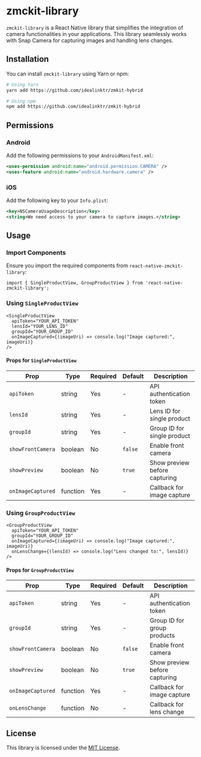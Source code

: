 # zmckit-library

`zmckit-library` is a React Native library that simplifies the integration of camera functionalities in your applications. This library seamlessly works with Snap Camera for capturing images and handling lens changes.

## Installation

You can install `zmckit-library` using Yarn or npm:

```sh
# Using Yarn
yarn add https://github.com/idealinktr/zmkit-hybrid

# Using npm
npm add https://github.com/idealinktr/zmkit-hybrid
```

## Permissions

### Android
Add the following permissions to your `AndroidManifest.xml`:

```xml
<uses-permission android:name="android.permission.CAMERA" />
<uses-feature android:name="android.hardware.camera" />
```

### iOS
Add the following key to your `Info.plist`:

```xml
<key>NSCameraUsageDescription</key>
<string>We need access to your camera to capture images.</string>
```

## Usage

### Import Components
Ensure you import the required components from `react-native-zmckit-library`:

```tsx
import { SingleProductView, GroupProductView } from 'react-native-zmckit-library';
```

### Using `SingleProductView`

```tsx
<SingleProductView
  apiToken="YOUR_API_TOKEN"
  lensId="YOUR_LENS_ID"
  groupId="YOUR_GROUP_ID"
  onImageCaptured={(imageUri) => console.log("Image captured:", imageUri)}
/>
```

#### Props for `SingleProductView`

| Prop              | Type      | Required | Default | Description                     |
|------------------|----------|----------|---------|---------------------------------|
| `apiToken`       | string   | Yes      | -       | API authentication token       |
| `lensId`         | string   | Yes      | -       | Lens ID for single product     |
| `groupId`        | string   | Yes      | -       | Group ID for single product    |
| `showFrontCamera`| boolean  | No       | `false` | Enable front camera            |
| `showPreview`    | boolean  | No       | `true`  | Show preview before capturing  |
| `onImageCaptured`| function | Yes      | -       | Callback for image capture     |

### Using `GroupProductView`

```tsx
<GroupProductView
  apiToken="YOUR_API_TOKEN"
  groupId="YOUR_GROUP_ID"
  onImageCaptured={(imageUri) => console.log("Image captured:", imageUri)}
  onLensChange={(lensId) => console.log("Lens changed to:", lensId)}
/>
```

#### Props for `GroupProductView`

| Prop              | Type      | Required | Default | Description                     |
|------------------|----------|----------|---------|---------------------------------|
| `apiToken`       | string   | Yes      | -       | API authentication token       |
| `groupId`        | string   | Yes      | -       | Group ID for group products    |
| `showFrontCamera`| boolean  | No       | `false` | Enable front camera            |
| `showPreview`    | boolean  | No       | `true`  | Show preview before capturing  |
| `onImageCaptured`| function | Yes      | -       | Callback for image capture     |
| `onLensChange`   | function | No       | -       | Callback for lens change       |

## License

This library is licensed under the [MIT License](LICENSE).
